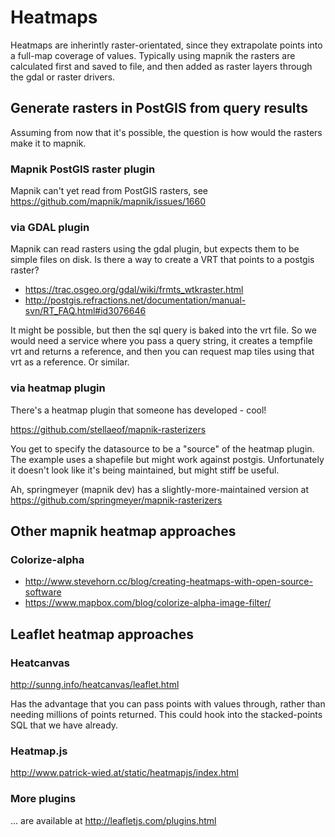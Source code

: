 # Heatmaps

Heatmaps are inherintly raster-orientated, since they extrapolate points into a full-map coverage of values. Typically using mapnik the rasters are calculated first and saved to file, and then added as raster layers through the gdal or raster drivers.

## Generate rasters in PostGIS from query results

Assuming from now that it's possible, the question is how would the rasters make it to mapnik.

### Mapnik PostGIS raster plugin

Mapnik can't yet read from PostGIS rasters, see https://github.com/mapnik/mapnik/issues/1660

### via GDAL plugin

Mapnik can read rasters using the gdal plugin, but expects them to be simple files on disk. Is there a way to create a VRT that points to a postgis raster?

* https://trac.osgeo.org/gdal/wiki/frmts_wtkraster.html
* http://postgis.refractions.net/documentation/manual-svn/RT_FAQ.html#id3076646

It might be possible, but then the sql query is baked into the vrt file. So we would need a service where you pass a query string, it creates a tempfile vrt and returns a reference, and then you can request map tiles using that vrt as a reference. Or similar.

### via heatmap plugin

There's a heatmap plugin that someone has developed - cool!

https://github.com/stellaeof/mapnik-rasterizers

You get to specify the datasource to be a "source" of the heatmap plugin. The example uses a shapefile but might work against postgis. Unfortunately it doesn't look like it's being maintained, but might stiff be useful.

Ah, springmeyer (mapnik dev) has a slightly-more-maintained version at https://github.com/springmeyer/mapnik-rasterizers 

## Other mapnik heatmap approaches

### Colorize-alpha

* http://www.stevehorn.cc/blog/creating-heatmaps-with-open-source-software
* https://www.mapbox.com/blog/colorize-alpha-image-filter/

## Leaflet heatmap approaches

### Heatcanvas

http://sunng.info/heatcanvas/leaflet.html

Has the advantage that you can pass points with values through, rather than needing millions of points returned. This could hook into the stacked-points SQL that we have already.

### Heatmap.js

http://www.patrick-wied.at/static/heatmapjs/index.html

### More plugins

... are available at http://leafletjs.com/plugins.html